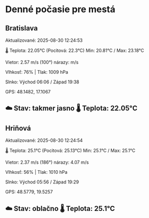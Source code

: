 ﻿# Denné počasie pre mestá

## Bratislava
Aktualizované: 2025-08-30 12:24:53

🌡️ Teplota: 22.05°C 
(Pocitová: 22.3°C)
Min: 20.81°C / Max: 23.18°C

Vietor: 2.57 m/s    (100°) 
nárazy:  m/s

Vlhkosť: 76% | Tlak: 1009 hPa

Slnko: Východ 06:06 / Západ 19:38

GPS: 48.1482, 17.1067

☁️ Stav: takmer jasno        🌡️ Teplota: 22.05°C
---

## Hriňová
Aktualizované: 2025-08-30 12:24:54

🌡️ Teplota: 25.1°C 
(Pocitová: 25.13°C)
Min: 25.1°C / Max: 25.1°C

Vietor: 2.37 m/s (186°)
nárazy: 4.07 m/s

Vlhkosť: 56% | Tlak: 1010 hPa

Slnko: Východ 05:56 / Západ 19:29

GPS: 48.5779, 19.5257

☁️ Stav: oblačno        🌡️ Teplota: 25.1°C
---
